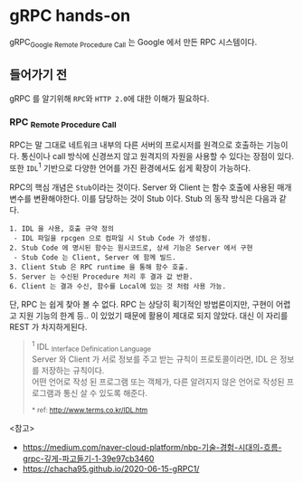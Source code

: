 # gRPC hands-on
gRPC<sub>Google Remote Procedure Call</sub> 는 Google 에서 만든 RPC 시스템이다. 

## 들어가기 전
gRPC 를 알기위해 `RPC`와 `HTTP 2.0`에 대한 이해가 필요하다.

### RPC <sub>Remote Procedure Call</sub>
 RPC는 말 그대로 네트워크 내부의 다른 서버의 프로시저를 원격으로 호출하는 기능이다. 
통신이나 call 방식에 신경쓰지 않고 원격지의 자원을 사용할 수 있다는 장점이 있다. 
또한 `IDL`<sup>1</sup> 기반으로 다양한 언어를 가진 환경에서도 쉽게 확장이 가능하다.   

 RPC의 핵심 개념은 `Stub`이라는 것이다. Server 와 Client 는 함수 호출에 사용된 매개변수를 변환해야한다.
이를 담당하는 것이 Stub 이다. Stub 의 동작 방식은 다음과 같다.
 ```
1. IDL 을 사용, 호출 규약 정의
  - IDL 파일을 rpcgen 으로 컴파일 시 Stub Code 가 생성됨.
2. Stub Code 에 명시된 함수는 원시코드로, 상세 기능은 Server 에서 구현
  - Stub Code 는 Client, Server 에 함께 빌드.
3. Client Stub 은 RPC runtime 을 통해 함수 호출.
5. Server 는 수신된 Procedure 처리 후 결과 값 반환.
6. Client 는 결과 수신, 함수를 Local에 있는 것 처럼 사용 가능.
 ```

 단, RPC 는 쉽게 찾아 볼 수 없다. RPC 는 상당히 획기적인 방법론이지만, 
 구현이 어렵고 지원 기능의 한계 등.. 이 있었기 때문에 활용이 제대로 되지 않았다.
대신 이 자리를 REST 가 차지하게된다.

> <sup>1</sup> IDL <sub>Interface Definication Language</sub>   
> Server 와 Client 가 서로 정보를 주고 받는 규칙이 프로토콜이라면, IDL 은 정보를 저장하는 규칙이다.   
> 어떤 언어로 작성 된 프로그램 또는 객체가, 다른 알려지지 않은 언어로 작성된 프로그램과 통신 살 수 있도록 해준다.   
>    
> <sub> * ref: <a> http://www.terms.co.kr/IDL.htm </a></sub>

<참고>
 - https://medium.com/naver-cloud-platform/nbp-기술-경험-시대의-흐름-grpc-깊게-파고들기-1-39e97cb3460
 - https://chacha95.github.io/2020-06-15-gRPC1/
